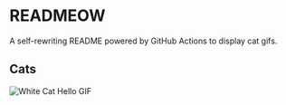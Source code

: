 # READMEOW

A self-rewriting README powered by GitHub Actions to display cat gifs.

## Cats

![White Cat Hello GIF](https://media1.giphy.com/media/v1.Y2lkPTlhY2QwMmRhdWZwZGp4cTRrYm9oY3k0aWh0ampsZWFlYWN6c3dlbDhlZW9kc3o1ZCZlcD12MV9naWZzX3NlYXJjaCZjdD1n/vFKqnCdLPNOKc/200.gif)
